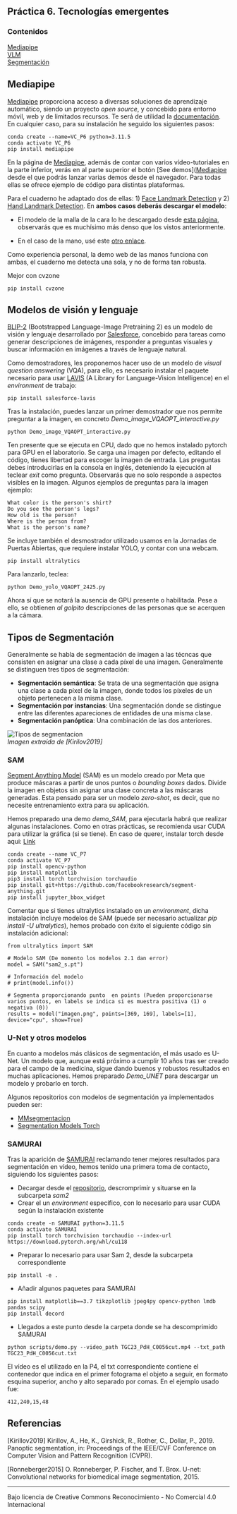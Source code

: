 ## Práctica 6. Tecnologías emergentes 

### Contenidos

[Mediapipe](#mediapipe)  
[VLM](#modelos-de-visión-y-lenguaje)  
[Segmentación](#tipos-de-segmentación)  

<!--[360](#imagen-y-v-ideo-360)   -->

<!--Ver algunos ejemplos cvzone https://github.com/cvzone/cvzone https://www.computervision.zone
PyGame para pistas de sonido
PYO (https://pypi.org/project/pyo/) para sonidos, MUSIC21 para pasar a notas https://pypi.org/project/music21/
teachable machines -->

## Mediapipe

[Mediapipe](https://pypi.org/project/mediapipe/) proporciona acceso a diversas soluciones de aprendizaje automático, siendo un proyecto *open source*, y concebido para entorno móvil, web y de limitados recursos.
Te será de utilidad la [documentación](ttps://ai.google.dev/edge/mediapipe/solutions/guide). En cualquier caso, para su instalación he seguido los siguientes pasos:

```
conda create --name=VC_P6 python=3.11.5
conda activate VC_P6
pip install mediapipe
```

En la página de [Mediapipe](https://developers.google.com/mediapipe), además de contar con varios vídeo-tutoriales en la parte inferior, verás en al parte superior el botón [See demos]([Mediapipe](https://mediapipe-studio.webapps.google.com/home) desde el que podrás lanzar varias demos desde el navegador. Para todas ellas se ofrece ejemplo de código para distintas plataformas. 

Para el cuaderno he adaptado dos de ellas: 1) [Face Landmark Detection](https://mediapipe-studio.webapps.google.com/studio/demo/face_landmarker) y 2) [Hand Landmark Detection](https://mediapipe-studio.webapps.google.com/studio/demo/hand_landmarker). En **ambos casos deberás descargar el modelo**:

- El modelo de la malla de la cara lo he descargado desde [esta página](https://developers.google.com/mediapipe/solutions/vision/face_landmarker/index#models), observarás que es muchísimo más denso que los vistos anteriormente. 

- En el caso de la mano, usé este [otro enlace](https://developers.google.com/mediapipe/solutions/vision/hand_landmarker).


Como experiencia personal, la demo web de las manos funciona con ambas, el cuaderno me detecta una sola, y no de forma tan robusta.


Mejor con cvzone

```
pip install cvzone
```

## Modelos de visión y lenguaje

[BLIP-2](https://github.com/salesforce/LAVIS/tree/main/projects/blip2) (Bootstrapped Language-Image Pretraining 2) es un modelo de visión y lenguaje desarrollado por [Salesforce](https://github.com/salesforce), concebido para tareas como generar descripciones de imágenes, responder a preguntas visuales y buscar información en imágenes a través de lenguaje natural.

Como demostradores, les proponemos hacer uso de un modelo de *visual question answering* (VQA), para ello, es necesario instalar
el paquete necesario para usar [LAVIS](https://github.com/salesforce/LAVIS) (A Library for Language-Vision Intelligence) en el *environment* de trabajo:

```
pip install salesforce-lavis
```

Tras la instalación, puedes lanzar un primer demostrador que nos permite preguntar a la imagen, en concreto  *Demo_image_VQAOPT_interactive.py*

```
python Demo_image_VQAOPT_interactive.py
```

Ten presente que se ejecuta en CPU, dado que no hemos instalado pytorch para GPU en el laboratorio. Se carga una imagen por defecto, 
editando el código, tienes libertad para escoger la imagen de entrada. Las preguntas debes introducirlas en la consola en inglés, deteniendo la ejecución al teclear *exit* como pregunta. Observarás que no solo responde a aspectos visibles en la imagen. Algunos ejemplos de preguntas para la imagen ejemplo:

```
What color is the person's shirt?
Do you see the person's legs?
How old is the person?
Where is the person from?
What is the person's name?
```

Se incluye también el desmostrador utilizado usamos en la Jornadas de Puertas Abiertas, que requiere instalar YOLO, y contar con una webcam.

```
pip install ultralytics
```

Para lanzarlo, teclea:

```
python Demo_yolo_VQAOPT_2425.py
```

Ahora sí que se notará la ausencia de GPU presente o habilitada. Pese a ello, se obtienen *al golpito* descripciones de las personas que se acerquen a la cámara.

<!--


Instalar Ollama
conda create -n ollama python=3.11.5
conda activate ollama
pip install opencv-python
pip install ollama

ollama pull llama3.2-vision
 
python demo.py
-->

## Tipos de Segmentación

Generalmente se habla de segmentación de imagen a las técncas que consisten en asignar una clase a cada píxel de una imagen. Generalmente se distinguen tres tipos de segmentación:
- **Segmentación semántica**: Se trata de una segmentación que asigna una clase a cada píxel de la imagen, donde todos los píxeles de un objeto pertenecen a la misma clase.
- **Segmentación por instancias**: Una segmentación donde se distingue entre las diferentes apareciones de entidades de una misma clase.
- **Segmentación panóptica**: Una combinación de las dos anteriores.


![Tipos de segmentacion](images/Segmen_Types.jpg)  
*Imagen extraída de [Kirilov2019]*

### SAM

[Segment Anything Model](https://segment-anything.com) (SAM) es un modelo creado por Meta que produce máscaras a partir de unos puntos o *bounding boxes* dados. Divide la imagen en objetos sin asignar una clase concreta a las máscaras generadas. Esta pensado para ser un modelo *zero-shot*, es decir, que no necesite entrenamiento extra para su aplicación.

Hemos preparado una demo *demo_SAM*, para ejecutarla habrá que realizar algunas instalaciones. Como en otras prácticas, se recomienda usar CUDA para utilizar la gráfica (si se tiene). En caso de querer, instalar torch desde aqui: [Link](https://pytorch.org/get-started/locally/)

```
conda create --name VC_P7
conda activate VC_P7
pip install opencv-python
pip install matplotlib
pip3 install torch torchvision torchaudio
pip install git+https://github.com/facebookresearch/segment-anything.git
pip install jupyter_bbox_widget
```

Comentar que si tienes ultralytics instalado en un *environment*, dicha instalación incluye modelos de SAM (puede ser necesario actualizar *pip install -U ultralytics*), hemos probado con éxito el siguiente código sin instalación adicional:

```
from ultralytics import SAM

# Modelo SAM (De momento los modelos 2.1 dan error)
model = SAM("sam2_s.pt")

# Información del modelo
# print(model.info())

# Segmenta proporcionando punto  en points (Pueden proporcionarse varios puntos, en labels se indica si es muestra positiva (1) o negativa (0))
results = model("imagen.png", points=[369, 169], labels=[1], device="cpu", show=True)
```

### U-Net y otros modelos

En cuanto a modelos más clásicos de segmentación, el más usado es U-Net. Un modelo que, aunque está próximo a cumplir 10 años tras ser creado para el campo de la medicina, sigue dando buenos y robustos resultados en muchas aplicaciones. Hemos preparado *Demo_UNET* para descargar un modelo y probarlo en torch. 

Algunos repositorios con modelos de segmentación ya implementados pueden ser: 
- [MMsegmentacion](https://github.com/open-mmlab/mmsegmentation?tab=readme-ov-file)
- [Segmentation Models Torch](https://segmentation-modelspytorch.readthedocs.io/en/latest/)


### SAMURAI

Tras la aparición de [SAMURAI](https://github.com/yangchris11/samurai?tab=readme-ov-file) reclamando tener mejores resultados para segmentación en vídeo, hemos tenido una primera toma de contacto, siguiendo los siguientes pasos:

- Decargar desde el [repositorio](https://github.com/yangchris11/samurai?tab=readme-ov-file), descromprimir y situarse en la subcarpeta *sam2*
- Crear el un *environment* específico, con lo necesario para usar CUDA según la instalación existente

```
conda create -n SAMURAI python=3.11.5
conda activate SAMURAI
pip install torch torchvision torchaudio --index-url https://download.pytorch.org/whl/cu118
```
- Preparar lo necesario para usar Sam 2, desde la subcarpeta correspondiente
```
pip install -e .
```
- Añadir algunos paquetes para SAMURAI
```
pip install matplotlib==3.7 tikzplotlib jpeg4py opencv-python lmdb pandas scipy
pip install decord
```

- Llegados a este punto desde la carpeta donde se ha descomprimido SAMURAI

```
python scripts/demo.py --video_path TGC23_PdH_C0056cut.mp4 --txt_path TGC23_PdH_C0056cut.txt
```
El vídeo es el utilizado en la P4, el txt correspondiente contiene el contenedor que indica en el primer fotograma el objeto a seguir, en formato esquina superior, ancho y alto separado por comas. En el ejemplo usado fue:
```
412,240,15,48
```
<!--
## Segmentación

MMSegmentation tensorflow

DINO+SAM

SAM2
Instalo sam2 https://github.com/facebookresearch/sam2?tab=readme-ov-file
* git clone https://github.com/facebookresearch/sam2.git && cd sam2
* conda create -n SAMURAI python=3.11.5
* conda activate SAMURAI
* pip install torch torchvision torchaudio --index-url https://download.pytorch.org/whl/cu118
* pip install -e .

Descargar checkpoints, probé 
notebooks/video_predictor_example.ipynb 
y me funciona

SAMURAI
Descargar
 https://github.com/yangchris11/samurai?tab=readme-ov-file
* pip install matplotlib==3.7 tikzplotlib jpeg4py opencv-python lmdb pandas scipy

Y antes de ejecutar, sobreescribir la subcarpeta sam2, con la usada para instalar SAM2 antes

pip install decord


Background removal https://github.com/chenxwh/cog-RMBG
https://github.com/naver-ai/ZIM



## Homografías

Tomando ejemplo escenario deporte





## YOLO-World

Integrado en el paquete de ultralitycs, permite detectar objetos en una imagen proporcionando una descripción de texto

## Supervision

Pretende ser independiente del modelo. ¿Pide licencia?

https://roboflow.github.io/cheatsheet-supervision/

```
pip install supervision
```

https://pypi.org/project/supervision/

## Imagen y vídeo 360

Mi experiencia con imagen y vídeo 360 se centra en la Gopro MAX.
Para trabajar con material capturado con la Gopro MAX en el PC, tuve que instalar [Gopro Player](https://gopro.com/es/es/info/gopro-player). Realmente con el enlace anterior siempre obtengo como respuesta *"Ha habido un problema"*, por lo que acabé con un enlace a una [beta](https://install.appcenter.ms/orgs/sw-team-devops-rimo/apps/gopro-player-for-windows-beta/distribution_groups/public?fbclid=IwAR2AVN9jQSLJETcmC57ILYKT1_B4JxVPa8MOYhg3mRvdSDQYh2sCVvuZ6VI). No me hago responsable.

Gopro utiliza el códec HEVC, según mis notas tuve que instalar el códec, y aparentemente lo obtuve a través de este [enlace](https://apps.microsoft.com/detail/9MW2BVRCG0B2?rtc=1&hl=es-es&gl=ES), en cualquier caso, he dejado un enlace en el campus.

De cara a verlo en las gafas de RV, conecté con cable USB (puerto USB-3), y aparece como una unidad USB. Si no es conexión USB-3 y no del frontal de la torre, no he conseguido acceder. Tengo dudas si además he tenido que tener instalada la [aplicación de Quest](https://www.meta.com/es/quest/setup/) para el PC. En algún equipo tuve que dar permiso para que se pudiera acceder a las gafas. Una vez que el contenido haya sido copiado en las gafas, he probado en la carpeta *Movies*, lo he visualizado en 360 utilizando la aplicación *Meta Quest TV* como aplicación en las gafas accediendo a *Tu contenido*.
-->
<!--

https://storage.googleapis.com/mediapipe-models/face_landmarker/face_landmarker/float16/1/face_landmarker.task

[Repositorio de  modelos](https://developers.google.com/mediapipe/solutions/vision/hand_landmarker/index#models)
-->


<!--

Setup
https://www.youtube.com/watch?v=VicWnzy-O5Y

Balance

Cable, Sony Multi


Arrancar

App, calibración
-->

## Referencias

[Kirillov2019] Kirillov, A., He, K., Girshick, R., Rother, C., Dollar, P., 2019. Panoptic segmentation, in: Proceedings of the IEEE/CVF Conference on Computer
Vision and Pattern Recognition (CVPR).

[Ronneberger2015] O. Ronneberger, P. Fischer, and T. Brox. U-net: Convolutional networks for biomedical
image segmentation, 2015.

***
Bajo licencia de Creative Commons Reconocimiento - No Comercial 4.0 Internacional

